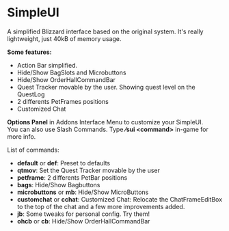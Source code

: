 # SimpleUI
A simplified Blizzard interface based on the original system. 
It's really lightweight, just 40kB of memory usage.

<p><b>Some features:</b></p>
<ul>
  <li>Action Bar simplified.</li>
  <li>Hide/Show BagSlots and Microbuttons</li>
  <li>Hide/Show OrderHallCommandBar</li>
  <li>Quest Tracker movable by the user. Showing quest level on the QuestLog</li>
  <li>2 differents PetFrames positions</li>
  <li>Customized Chat</li>
</ul>

<p><b>Options Panel</b> in Addons Interface Menu to customize your SimpleUI.<br>
You can also use Slash Commands. Type <b>&frasl;sui &lt;command&gt;</b> in-game for more info.</p>

<p>List of commands:</p>
<ul>
  <li><b>default</b> or <b>def</b>: Preset to defaults</li>
  <li><b>qtmov</b>: Set the Quest Tracker movable by the user</li>
  <li><b>petframe</b>: 2 differents PetBar positions</li>
  <li><b>bags</b>: Hide/Show Bagbuttons</li>
  <li><b>microbuttons</b> or <b>mb</b>: Hide/Show MicroButtons</li>
  <li><b>customchat</b> or <b>cchat</b>: Customized Chat: Relocate the ChatFrameEditBox to the top of the chat and a few more improvements added.</li>
  <li><b>jb</b>: Some tweaks for personal config. Try them!</li>
  <li><b>ohcb</b> or <b>cb</b>: Hide/Show OrderHallCommandBar</li>
 </ul>

